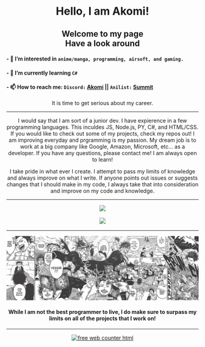 <h1 align="center"> Hello, I am Akomi! </h1>

<h2 align="center"> Welcome to my page <br> Have a look around </h2>

#### - 👀 I’m interested in `anime/manga, programming, airsoft, and gaming.`

#### - 🌱 I’m currently learning `C#`

#### - 📫 How to reach me: `Discord:` [Akomi](https://discordapp.com/users/465709255974977546/) || `Anilist:` [Summit](https://anilist.co/user/Summit/)


<p align="center">It is time to get serious about my career.</p>

___
<p align="center">I would say that I am sort of a junior dev. I have expierence in a few programming languages. This inculdes JS, Node.js, PY, C#, and HTML/CSS. If you would like to check out some of my projects, check my repos out! I am improving everyday and prgramming is my passion. My dream job is to work at a big company like Google, Amazon, Microsoft, etc... as a developer. If you have any questions, please contact me! I am always open to learn!</p>

<p align="center">I take pride in what ever I create. I attempt to pass my limits of knowledge and always improve on what I write. If anyone points out issues or suggests changes that I should make in my code, I always take that into consideration and improve on my code and knowledge.</p>

___

<p align="center">
    <a href="https://github.com/anuraghazra/github-readme-stats"><img src="https://github-readme-stats.vercel.app/api?username=akomi-dev&show_icons=true&include_all_commits=true&theme=omni&custom_title=Akomi's%20Github%20Stats&count_private=true&bg_color=&title_color=fff&border_radius=40" height="150"/></a>
</p>

<p align="center">
    <a href="https://github.com/anuraghazra/github-readme-stats"><img src="https://github-readme-stats.vercel.app/api/top-langs/?username=akomi-dev&layout=compact&theme=omni&bg_color=&title_color=fff&border_radius=40" height="150"/></a>
</p>

___

![Black Clover](https://github.com/akomi-dev/akomi-dev/blob/main/black_clover_banner.jpg?raw=true)

<h4 align="center">While I am not the best programmer to live, I do make sure to surpass my limits on all of the projects that I work on!</h4>

___

<p align="center">
    <a href="https://www.freecounterstat.com" title="free web counter html">
        <img src="https://counter5.stat.ovh/private/freecounterstat.php?c=49yj3qw7skulwx1qar3jhpbzaa3wznsx" border="0" title="free web counter html" alt="free web counter html">
    </a>
</p>
